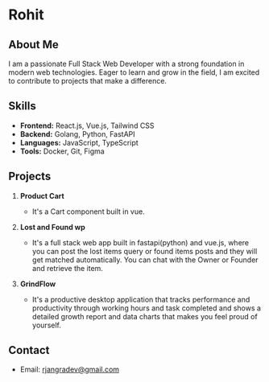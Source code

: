 # Rohit

## About Me
I am a passionate Full Stack Web Developer with a strong foundation in modern web technologies. Eager to learn and grow in the field, I am excited to contribute to projects that make a difference.

## Skills
- **Frontend:** React.js, Vue.js, Tailwind CSS
- **Backend:** Golang, Python, FastAPI
- **Languages:** JavaScript, TypeScript
- **Tools:** Docker, Git, Figma

## Projects
1. **Product Cart**
   - It's a Cart component built in vue.

2. **Lost and Found wp**
   - It's a full stack web app built in fastapi(python) and vue.js, where you can post the lost items query or found items posts and they will get matched automatically. You can chat with the Owner or Founder and retrieve the item.

3. **GrindFlow**
   - It's a productive desktop application that tracks performance and productivity through working hours and task completed and shows a detailed growth report and data charts that makes you feel proud of yourself.


## Contact
- Email: [rjangradev@gmail.com](mailto:rjangradev@gmail.com)

